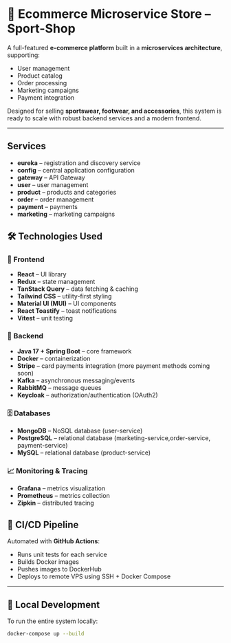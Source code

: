 # 🏪 Ecommerce Microservice Store – Sport-Shop

A full-featured **e-commerce platform** built in a **microservices architecture**, supporting:

- User management
- Product catalog
- Order processing
- Marketing campaigns
- Payment integration

Designed for selling **sportswear, footwear, and accessories**, this system is ready to scale with robust backend services and a modern frontend.

---

## Services

- **eureka** – registration and discovery service
- **config** – central application configuration
- **gateway** – API Gateway
- **user** – user management
- **product** – products and categories
- **order** – order management
- **payment** – payments
- **marketing** – marketing campaigns

## 🛠️ Technologies Used

### 🧩 Frontend

- **React** – UI library
- **Redux** – state management
- **TanStack Query** – data fetching & caching
- **Tailwind CSS** – utility-first styling
- **Material UI (MUI)** – UI components
- **React Toastify** – toast notifications
- **Vitest** – unit testing

### 🔧 Backend

- **Java 17 + Spring Boot** – core framework
- **Docker** – containerization
- **Stripe** – card payments integration (more payment methods coming soon)
- **Kafka** – asynchronous messaging/events
- **RabbitMQ** – message queues
- **Keycloak** – authorization/authentication (OAuth2)

### 🗄️ Databases

- **MongoDB** – NoSQL database (user-service)
- **PostgreSQL** – relational database (marketing-service,order-service, payment-service)
- **MySQL** – relational database (product-service)

### 📈 Monitoring & Tracing

- **Grafana** – metrics visualization
- **Prometheus** – metrics collection
- **Zipkin** – distributed tracing

## 🚀 CI/CD Pipeline

Automated with **GitHub Actions**:

- Runs unit tests for each service
- Builds Docker images
- Pushes images to DockerHub
- Deploys to remote VPS using SSH + Docker Compose

---

## 🧪 Local Development

To run the entire system locally:

```bash
docker-compose up --build
```
